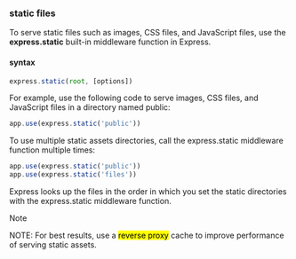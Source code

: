 ### static files
To serve static files such as images, CSS files, and JavaScript files, use the **express.static** built-in middleware function in Express.

#### syntax
```js
express.static(root, [options])
```
For example, use the following code to serve images, CSS files, and JavaScript files in a directory named public:
```js
app.use(express.static('public'))
```
To use multiple static assets directories, call the express.static middleware function multiple times:
```js
app.use(express.static('public'))
app.use(express.static('files'))
```
Express looks up the files in the order in which you set the static directories with the express.static middleware function.
> [!NOTE]
> NOTE: For best results, use a <mark>reverse proxy</mark> cache to improve performance of serving static assets.